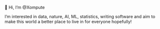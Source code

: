 :swan: Hi, I’m @Xompute

I’m interested in data, nature, AI, ML, statistics, writing software and aim to make this world a better place to live in for everyone hopefully!

<!---
- 👀
- 🌱 I’m currently learning ...
- 💞️ I’m looking to collaborate on ...
- 📫 How to reach me ...

Xompute/Xompute is a ✨ special ✨ repository because its `README.md` (this file) appears on your GitHub profile.
You can click the Preview link to take a look at your changes.
--->
